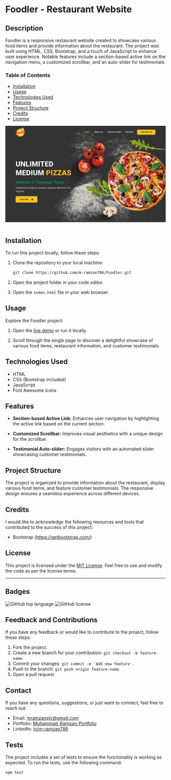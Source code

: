 # Foodler - Restaurant Website

## Description

Foodler is a responsive restaurant website created to showcase various food items and provide information about the restaurant. The project was built using HTML, CSS, Bootstrap, and a touch of JavaScript to enhance user experience. Notable features include a section-based active link on the navigation menu, a customized scrollbar, and an auto-slider for testimonials.

### Table of Contents

- [Installation](#installation)
- [Usage](#usage)
- [Technologies Used](#technologies-used)
- [Features](#features)
- [Project Structure](#project-structure)
- [Credits](#credits)
- [License](#license)

![Foodler - Restaurant Website Screenshot](images/foodler-thumbnail.png)

## Installation

To run this project locally, follow these steps:

1. Clone the repository to your local machine.
    ```bash
    git clone https://github.com/m-ramzan786/Foodler.git
    ```

2. Open the project folder in your code editor.

3. Open the `index.html` file in your web browser.

## Usage

Explore the Foodler project:

1. Open the [live demo](https://foodler.vercel.app/) or run it locally.

2. Scroll through the single page to discover a delightful showcase of various food items, restaurant information, and customer testimonials.

## Technologies Used

- HTML
- CSS (Bootstrap included)
- JavaScript
- Font Awesome icons

## Features

- **Section-based Active Link:** Enhances user navigation by highlighting the active link based on the current section.
  
- **Customized Scrollbar:** Improves visual aesthetics with a unique design for the scrollbar.

- **Testimonial Auto-slider:** Engages visitors with an automated slider showcasing customer testimonials.

## Project Structure

The project is organized to provide information about the restaurant, display various food items, and feature customer testimonials. The responsive design ensures a seamless experience across different devices.

## Credits

I would like to acknowledge the following resources and tools that contributed to the success of this project:

- Bootstrap (https://getbootstrap.com/)

## License

This project is licensed under the [MIT License](LICENSE). Feel free to use and modify the code as per the license terms.

---

## Badges

![GitHub top language](https://img.shields.io/github/languages/top/m-ramzan786/Foodler)
![GitHub license](https://img.shields.io/github/license/m-ramzan786/creative-digital-agency)

## Feedback and Contributions

If you have any feedback or would like to contribute to the project, follow these steps:

1. Fork the project.
2. Create a new branch for your contribution: `git checkout -b feature-name`.
3. Commit your changes: `git commit -m 'Add new feature'`.
4. Push to the branch: `git push origin feature-name`.
5. Open a pull request.

## Contact

If you have any questions, suggestions, or just want to connect, feel free to reach out:

- Email: [mramzanstv@gmail.com](mramzanstv@gmail.com)
- Portfolio: [Muhammad-Ramzan-Portfolio](https://your-portfolio.com)
- LinkedIn: [in/m-ramzan786](https://www.linkedin.com/in/m-ramzan786/)

## Tests

The project includes a set of tests to ensure the functionality is working as expected. To run the tests, use the following command:
```bash
npm test
